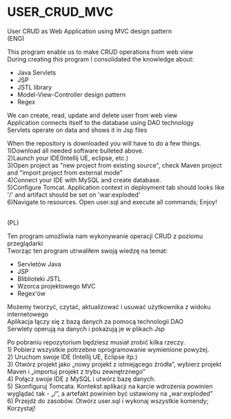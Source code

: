# USER_CRUD_MVC
User CRUD as Web Application using MVC design pattern</br>
(ENG) </br>
<p>This program enable us to make CRUD operations from web view</br>
During creating this program I consolidated the knowledge about: 
<ul> 
<li>Java Servlets</li> 
<li>JSP</li>
<li>JSTL library</li> 
<li>Model-View-Controller design pattern</li>
<li>Regex</li>
</ul>
We can create, read, update and delete user from web view</br> 
Application connects itself to the database using DAO technology</br>
Servlets operate on data and shows it in Jsp files</br>
<p>When the repository is downloaded you will have to do a few things.</br>
1)Download all needed software bulleted above. </br>
2)Launch your IDE(Intellij UE, eclipse, etc.) </br>
3)Open project as "new project from existing source", check Maven project and "import project from external mode"</br>
4)Connect your IDE with MySQL and create database. </br>
5)Configure Tomcat. Application context in deployment tab should looks like '/' and artifact should be set on 'war:exploded'</br>
6)Navigate to resources. Open user.sql and execute all commands;
Enjoy!</p> 
</br>
(PL) </br>
<p> 
Ten program umożliwia nam wykonywanie operacji CRUD z poziomu przeglądarki</br>
Tworząc ten program utrwaliłem swoją wiedzę na temat:
<ul> 
<li>Servletów Java</li> 
<li>JSP</li>
<li>Bliblioteki JSTL</li>
<li>Wzorca projektowego MVC</li> 
<li>Regex'ów</li> 
</ul>
Możemy tworzyć, czytać, aktualizować i usuwać użytkownika z widoku internetowego</br>
Aplikacja łączy się z bazą danych za pomocą technologii DAO</br>
Serwlety operują na danych i pokazują je w plikach Jsp</br>
<p>Po pobraniu repozytorium będziesz musiał zrobić kilka rzeczy.</br>
1) Pobierz wszystkie potrzebne oprogramowanie wymienione powyżej. </br>
2) Uruchom swoje IDE (Intellij UE, Eclipse itp.) </br>
3) Otwórz projekt jako „nowy projekt z istniejącego źródła”, wybierz projekt Maven i „importuj projekt z trybu zewnętrznego”</br>
4) Połącz swoje IDE z MySQL i utwórz bazę danych. </br>
5) Skonfiguruj Tomcata. Kontekst aplikacji na karcie wdrożenia powinien wyglądać tak - „/”, a artefakt powinien być ustawiony na „war:exploded”</br>
6) Przejdź do zasobów. Otwórz user.sql i wykonaj wszystkie komendy;
Korzystaj!</p>
